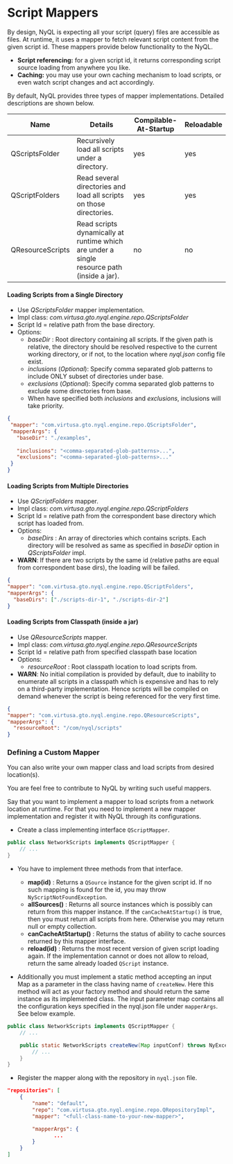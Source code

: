 # Script Mappers

By design, NyQL is expecting all your script (query) files are accessible as files. At runtime, it uses a mapper to fetch relevant script content  from the given script id. These mappers provide below functionality to the NyQL.
  * __Script referencing:__ for a given script id, it returns corresponding script source loading from anywhere you like.
  * __Caching:__ you may use your own caching mechanism to load scripts, or even watch script changes and act accordingly.


By default, NyQL provides three types of mapper implementations. Detailed descriptions are shown below.

| Name | Details | Compilable-At-Startup | Reloadable |
|---|---| --- | --- |
|QScriptsFolder |  Recursively load all scripts under a directory. | yes | yes
|QScriptFolders |  Read several directories and load all scripts on those directories. | yes | yes
|QResourceScripts |  Read scripts dynamically at runtime which are under a single resource path (inside a jar). | no | no
 

#### Loading Scripts from a Single Directory
 * Use _QScriptsFolder_ mapper implementation. 
 * Impl class: _com.virtusa.gto.nyql.engine.repo.QScriptsFolder_
 * Script Id = relative path from the base directory.
 * Options:
    * _baseDir_ : Root directory containing all scripts. If the given path is relative, the directory should be
    resolved respective to the current working directory, or if not, to the location where _nyql.json_ config file exist.
    * _inclusions_ (_Optional_): Specify comma separated glob patterns to include ONLY subset of directories under base.
    * _exclusions_ (_Optional_): Specify comma separated glob patterns to exclude some directories from base.
    * When have specified both _inclusions_ and _exclusions_, inclusions will take priority.
 
 ```json
 {
  "mapper": "com.virtusa.gto.nyql.engine.repo.QScriptsFolder",
  "mapperArgs": {
    "baseDir": "./examples",
    
    "inclusions": "<comma-separated-glob-patterns>...",
    "exclusions": "<comma-separated-glob-patterns>..."
  }
}
```

#### Loading Scripts from Multiple Directories
 * Use _QScriptFolders_ mapper.
 * Impl class: _com.virtusa.gto.nyql.engine.repo.QScriptFolders_
 * Script Id = relative path from the correspondent base directory which script has loaded from.
 * Options:
    * _baseDirs_ : An array of directories which contains scripts. Each directory will be resolved as same as specified in _baseDir_ option in _QScriptsFolder_ impl.
 * __WARN__: If there are two scripts by the same id (relative paths are equal from correspondent base dirs), the loading will be failed.
 
```json
{
"mapper": "com.virtusa.gto.nyql.engine.repo.QScriptFolders",
"mapperArgs": {
  "baseDirs": ["./scripts-dir-1", "./scripts-dir-2"]
}
```

#### Loading Scripts from Classpath (inside a jar)
* Use _QResourceScripts_ mapper.
* Impl class: _com.virtusa.gto.nyql.engine.repo.QResourceScripts_
* Script Id = relative path from specified classpath base location
* Options:
  * _resourceRoot_ : Root classpath location to load scripts from.
* __WARN__: No initial compilation is provided by default, due to inability to enumerate all scripts in a classpath which is expensive and has to rely on a third-party implementation. 
Hence scripts will be compiled on demand whenever the script is being referenced for the very first time.

```json
{
"mapper": "com.virtusa.gto.nyql.engine.repo.QResourceScripts",
"mapperArgs": {
  "resourceRoot": "/com/nyql/scripts"
}
```

### Defining a Custom Mapper
You can also write your own mapper class and load scripts from desired location(s).

You are feel free to contribute to NyQL by writing such useful mappers.

Say that you want to implement a mapper to load scripts from a network location at runtime. For that you need to implement a new mapper implementation and register it with NyQL through its configurations.

* Create a class implementing interface `QScriptMapper`.

```java
public class NetworkScripts implements QScriptMapper {
    // ...
}
```

* You have to implement three methods from that interface.
   * __map(id)__ : Returns a `QSource` instance for the given script id. If no such mapping is found for the id, you may throw `NyScriptNotFoundException`.
   * __allSources()__ : Returns all source instances which is possibly can return from this mapper instance. If the `canCacheAtStartup()` is true, then you must return all scripts from here. Otherwise you may return null or empty collection.
   * __canCacheAtStartup()__ : Returns the status of ability to cache sources returned by this mapper interface.
   * __reload(id)__ : Returns the most recent version of given script loading again. If the implementation cannot or does not allow to reload, return the same already loaded `QScript` instance.
   
* Additionally you must implement a static method accepting an input Map as a parameter in the class having name of `createNew`. Here this method will act as your factory method and should return the same instance as its implemented class. The input parameter map contains all the configuration keys specified in the nyql.json file under `mapperArgs`. See below example. 

```java
public class NetworkScripts implements QScriptMapper {
    // ...

    public static NetworkScripts createNew(Map inputConf) throws NyException {
        // ...
    }
}
```

* Register the mapper along with the repository in `nyql.json` file.

```json
"repositories": [
    {
        "name": "default",
        "repo": "com.virtusa.gto.nyql.engine.repo.QRepositoryImpl",
        "mapper": "<full-class-name-to-your-new-mapper>",

        "mapperArgs": {
               ...
        }
    }
]
```

